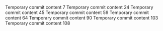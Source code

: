 Temporary commit content 7
Temporary commit content 24
Temporary commit content 45
Temporary commit content 59
Temporary commit content 64
Temporary commit content 90
Temporary commit content 103
Temporary commit content 108
